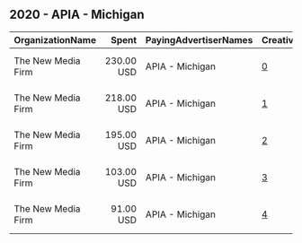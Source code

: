 ## 2020 - APIA - Michigan 
|OrganizationName|Spent|PayingAdvertiserNames|CreativeUrls|Impressions|Genders|AgeBrackets|CountryCodes|BillingAddresses|CandidateBallotInformation|
|:---|---:|:---|:---|---:|:---|:---|:---|:---|:---|
|The New Media Firm|230.00 USD|APIA - Michigan|[0](https://www.snap.com/political-ads/asset/fc47604e81a1ec6e17560c1031d58092e60f73179856aa2b6aea352371dc834f?mediaType=mp4)|24,157|||united states|"1730 Rhode Island Ave, NW Ste 213,Washington,20036,US"|Asian Pacific Islander American Vote|
|The New Media Firm|218.00 USD|APIA - Michigan|[1](https://www.snap.com/political-ads/asset/42315a0f6052d0d24a209b44940f4024911410b89eaae704090c9490a0b650fb?mediaType=mp4)|52,090|||united states|"1730 Rhode Island Ave, NW Ste 213,Washington,20036,US"|Asian Pacific Islander American Vote|
|The New Media Firm|195.00 USD|APIA - Michigan|[2](https://www.snap.com/political-ads/asset/7084e4b4675c9c0f27027138e38e33311c4265ea0e5fc06f8985d7eb16f06159?mediaType=mp4)|44,519|||united states|"1730 Rhode Island Ave, NW Ste 213,Washington,20036,US"|Asian Pacific Islander American Vote|
|The New Media Firm|103.00 USD|APIA - Michigan|[3](https://www.snap.com/political-ads/asset/591cb9eafa649aec68516c6dbad1f76ea6323c61b342fc33ef547372e16bcb35?mediaType=mp4)|13,952|||united states|"1730 Rhode Island Ave, NW Ste 213,Washington,20036,US"|Asian Pacific Islander American Vote|
|The New Media Firm|91.00 USD|APIA - Michigan|[4](https://www.snap.com/political-ads/asset/64e8724288ff4420b33bc9438d13e8a8185b66d5f11449a357c873ffafd69a02?mediaType=mp4)|11,344|||united states|"1730 Rhode Island Ave, NW Ste 213,Washington,20036,US"|Asian Pacific Islander American Vote|
